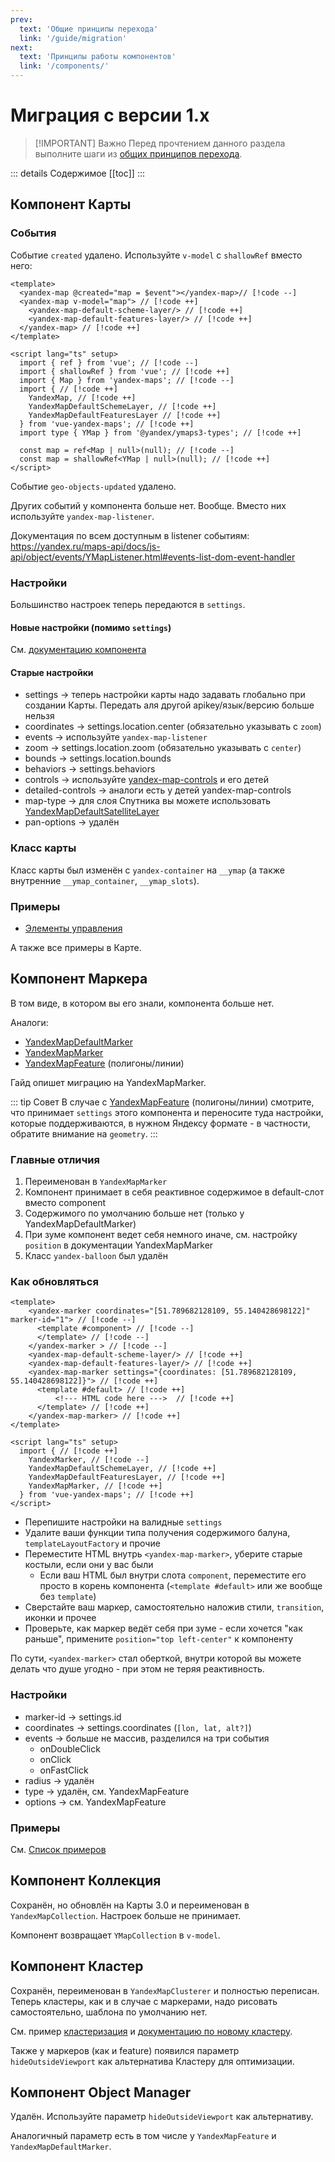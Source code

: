 ```yaml
---
prev:
  text: 'Общие принципы перехода'
  link: '/guide/migration'
next:
  text: 'Принципы работы компонентов'
  link: '/components/'
---
```


# Миграция с версии 1.x

> [!IMPORTANT] Важно
> Перед прочтением данного раздела выполните шаги из [общих принципов перехода](/guide/migration).

::: details Содержимое
[[toc]]
:::

## Компонент Карты

### События

Событие `created` удалено. Используйте `v-model` с `shallowRef` вместо него:

```vue
<template>
  <yandex-map @created="map = $event"></yandex-map>// [!code --]
  <yandex-map v-model="map"> // [!code ++]
    <yandex-map-default-scheme-layer/> // [!code ++]
    <yandex-map-default-features-layer/> // [!code ++]
  </yandex-map> // [!code ++]
</template>

<script lang="ts" setup>
  import { ref } from 'vue'; // [!code --]
  import { shallowRef } from 'vue'; // [!code ++]
  import { Map } from 'yandex-maps'; // [!code --]
  import { // [!code ++]
    YandexMap, // [!code ++]
    YandexMapDefaultSchemeLayer, // [!code ++]
    YandexMapDefaultFeaturesLayer // [!code ++]
  } from 'vue-yandex-maps'; // [!code ++]
  import type { YMap } from '@yandex/ymaps3-types'; // [!code ++]

  const map = ref<Map | null>(null); // [!code --]
  const map = shallowRef<YMap | null>(null); // [!code ++]
</script>
```

Событие `geo-objects-updated` удалено.

Других событий у компонента больше нет. Вообще. Вместо них используйте `yandex-map-listener`.

Документация по всем доступным в listener событиям: https://yandex.ru/maps-api/docs/js-api/object/events/YMapListener.html#events-list-dom-event-handler

### Настройки

Большинство настроек теперь передаются в `settings`.

#### Новые настройки (помимо `settings`)

См. [документацию компонента](/components/map)

#### Старые настройки

- settings -> теперь настройки карты надо задавать глобально при создании Карты. Передать аля другой apikey/язык/версию больше нельзя
- coordinates -> settings.location.center (обязательно указывать с `zoom`)
- events -> используйте `yandex-map-listener`
- zoom -> settings.location.zoom (обязательно указывать с `center`)
- bounds -> settings.location.bounds
- behaviors -> settings.behaviors
- controls -> используйте [yandex-map-controls](/components/controls) и его детей
- detailed-controls -> аналоги есть у детей yandex-map-controls
- map-type -> для слоя Спутника вы можете использовать [YandexMapDefaultSatelliteLayer](/components/layer-default-satellite)
- pan-options -> удалён

### Класс карты

Класс карты был изменён с `yandex-container` на `__ymap` (а также внутренние `__ymap_container`, `__ymap_slots`).

### Примеры

- [Элементы управления](/examples/map/controls)

А также все примеры в Карте.

## Компонент Маркера

В том виде, в котором вы его знали, компонента больше нет.

Аналоги:

- [YandexMapDefaultMarker](/components/modules/default-marker)
- [YandexMapMarker](/components/marker)
- [YandexMapFeature](/components/feature) (полигоны/линии)

Гайд опишет миграцию на YandexMapMarker. 

::: tip Совет
В случае с [YandexMapFeature](/components/feature) (полигоны/линии) смотрите, что принимает `settings` этого компонента и переносите туда настройки, которые поддерживаются, в нужном Яндексу формате - в частности, обратите внимание на `geometry`.
:::

### Главные отличия

1. Переименован в `YandexMapMarker`
2. Компонент принимает в себя реактивное содержимое в default-слот вместо component
3. Содержимого по умолчанию больше нет (только у YandexMapDefaultMarker)
4. При зуме компонент ведет себя немного иначе, см. настройку `position` в документации YandexMapMarker
5. Класс `yandex-balloon` был удалён

### Как обновляться

```vue
<template>
    <yandex-marker coordinates="[51.789682128109, 55.140428698122]" marker-id="1"> // [!code --]
      <template #component> // [!code --]
      </template> // [!code --]
    </yandex-marker > // [!code --]
    <yandex-map-default-scheme-layer/> // [!code ++]
    <yandex-map-default-features-layer/> // [!code ++]
    <yandex-map-marker settings="{coordinates: [51.789682128109, 55.140428698122]}"> // [!code ++]
      <template #default> // [!code ++]
          <!--- HTML code here --->  // [!code ++]
      </template> // [!code ++]
    </yandex-map-marker> // [!code ++]
</template>

<script lang="ts" setup>
  import { // [!code ++]
    YandexMarker, // [!code --]
    YandexMapDefaultSchemeLayer, // [!code ++]
    YandexMapDefaultFeaturesLayer, // [!code ++]
    YandexMapMarker, // [!code ++]
  } from 'vue-yandex-maps'; // [!code ++]
</script>
```

- Перепишите настройки на валидные `settings`
- Удалите ваши функции типа получения содержимого балуна, `templateLayoutFactory` и прочие
- Переместите HTML внутрь `<yandex-map-marker>`, уберите старые костыли, если они у вас были
    - Если ваш HTML был внутри слота `component`, переместите его просто в корень компонента (`<template #default>` или же вообще без `template`)
- Сверстайте ваш маркер, самостоятельно наложив стили, `transition`, иконки и прочее
- Проверьте, как маркер ведёт себя при зуме - если хочется "как раньше", примените `position="top left-center"` к компоненту

По сути, `<yandex-marker>` стал оберткой, внутри которой вы можете делать что душе угодно - при этом не теряя реактивность.

### Настройки

- marker-id -> settings.id
- coordinates -> settings.coordinates (`[lon, lat, alt?]`)
- events -> больше не массив, разделился на три события
    - onDoubleClick
    - onClick
    - onFastClick
- radius -> удалён
- type -> удалён, см. YandexMapFeature
- options -> см. YandexMapFeature

### Примеры

См. [Список примеров](/examples/#маркеры)

## Компонент Коллекция

Сохранён, но обновлён на Карты 3.0 и переименован в `YandexMapCollection`. Настроек больше не принимает.

Компонент возвращает `YMapCollection` в `v-model`.

## Компонент Кластер

Сохранён, переименован в `YandexMapClusterer` и полностью переписан. Теперь кластеры, как и в случае с маркерами, надо рисовать самостоятельно, шаблона по умолчанию нет.

См. пример [кластеризация](/examples/objects/clusterer) и [документацию по новому кластеру](/components/modules/clusterer).

Также у маркеров (как и feature) появился параметр `hideOutsideViewport` как альтернатива Кластеру для оптимизации.

## Компонент Object Manager

Удалён. Используйте параметр `hideOutsideViewport` как альтернативу.

Аналогичный параметр есть в том числе у `YandexMapFeature` и `YandexMapDefaultMarker`.
